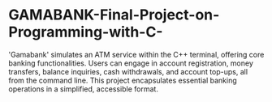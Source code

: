# GAMABANK-Final-Project-on-Programming-with-C-
'Gamabank' simulates an ATM service within the C++ terminal, offering core banking functionalities. Users can engage in account registration, money transfers, balance inquiries, cash withdrawals, and account top-ups, all from the command line. This project encapsulates essential banking operations in a simplified, accessible format.
